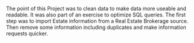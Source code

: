 The point of this Project was to clean data to make data more useable and readable. 
It was also part of an exercise to optimize SQL queries.
The first step was to import Estate information from a Real Estate Brokerage source.
Then remove some information including duplicates and make information requests quicker.
